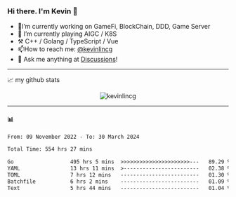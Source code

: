 ### Hi there. I'm Kevin 👋

- 🔭I’m currently working on GameFi, BlockChain, DDD, Game Server
- 🌱 I’m currently playing AIGC / K8S
-   :hammer_and_pick: C++ / Golang / TypeScript / Vue
- 📫How to reach me: [@kevinlincg](https://twitter.com/kevinlincg) 
-   :thought_balloon: Ask me anything at [Discussions](https://github.com/kevinlincg/kevinlincg/issues/new)!

---

📈 my github stats

<p align="center"> <img src="https://github-readme-stats-ouuan.vercel.app/api?username=kevinlincg&theme=dark&show_icons=true&count_private=true" alt="kevinlincg" />

---

#### :bar_chart: 

<!--START_SECTION:waka-->

```txt
From: 09 November 2022 - To: 30 March 2024

Total Time: 554 hrs 27 mins

Go                  495 hrs 5 mins  >>>>>>>>>>>>>>>>>>>>>>---   89.29 %
YAML                13 hrs 11 mins  >------------------------   02.38 %
TOML                7 hrs 12 mins   -------------------------   01.30 %
Batchfile           6 hrs 2 mins    -------------------------   01.09 %
Text                5 hrs 44 mins   -------------------------   01.04 %
```

<!--END_SECTION:waka-->
